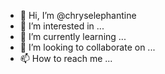 - 👋 Hi, I’m @chryselephantine
- 👀 I’m interested in ...
- 🌱 I’m currently learning ...
- 💞️ I’m looking to collaborate on ...
- 📫 How to reach me ...

<!---
chryselephantine/chryselephantine is a ✨ special ✨ repository because its `README.md` (this file) appears on your GitHub profile.
You can click the Preview link to take a look at your changes.
--->
